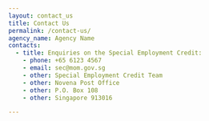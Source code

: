 ```yaml
---
layout: contact_us
title: Contact Us
permalink: /contact-us/
agency_name: Agency Name
contacts:
  - title: Enquiries on the Special Employment Credit:
    - phone: +65 6123 4567
    - email: sec@mom.gov.sg
    - other: Special Employment Credit Team
    - other: Novena Post Office
    - other: P.O. Box 108
    - other: Singapore 913016

---
```


